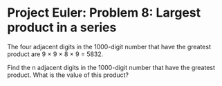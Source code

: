 # Project Euler: Problem 8: Largest product in a series

The four adjacent digits in the 1000-digit number that have the greatest product are 9 × 9 × 8 × 9 = 5832.

Find the n adjacent digits in the 1000-digit number that have the greatest product. What is the value of this product?
